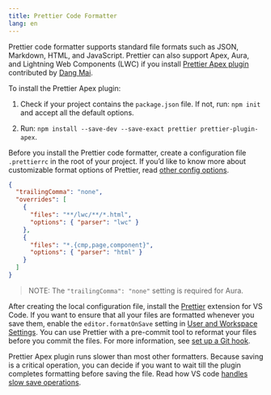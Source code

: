 ```yaml
---
title: Prettier Code Formatter
lang: en
---
```


Prettier code formatter supports standard file formats such as JSON, Markdown, HTML, and  JavaScript. Prettier can also support Apex, Aura, and Lightning Web Components (LWC) if you install [Prettier Apex plugin](https://github.com/dangmai/prettier-plugin-apex) contributed by [Dang Mai](https://github.com/dangmai).

To install the Prettier Apex plugin:

1. Check if your project contains the `package.json` file. If not, run: `npm init` and accept all the default options.

1. Run: `npm install --save-dev --save-exact prettier prettier-plugin-apex`.

Before you install the Prettier code formatter, create a configuration file `.prettierrc` in the root of your project. If you’d like to know more about customizable format options of Prettier, read [other config options](https://prettier.io/docs/en/options.html).

   ```json
   {
     "trailingComma": "none",
     "overrides": [
       {
         "files": "**/lwc/**/*.html",
         "options": { "parser": "lwc" }
       },
       {
         "files": "*.{cmp,page,component}",
         "options": { "parser": "html" }
       }
     ]
   }
   ```
> NOTE: The `"trailingComma": "none"` setting is required for Aura.

After creating the local configuration file, install the [Prettier](https://marketplace.visualstudio.com/items?itemName=esbenp.prettier-vscode) extension for VS Code. If you want to ensure that all your files are formatted whenever you save them, enable the `editor.formatOnSave` setting in [User and Workspace Settings](https://code.visualstudio.com/docs/getstarted/settings). You can use Prettier with a pre-commit tool to reformat your files before you commit the files. For more information, see [set up a Git hook](https://prettier.io/docs/en/precommit.html).

Prettier Apex plugin runs slower than most other formatters. Because saving is a critical operation, you can decide if you want to wait till the plugin completes formatting before saving the file. Read how VS code [handles slow save operations](https://code.visualstudio.com/updates/v1_42#_handling-slow-save-operations).

   
